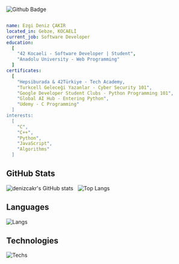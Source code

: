 ![Github Badge](https://komarev.com/ghpvc/?username=denizcakr&color=brightgreen)
```yaml

name: Ezgi Deniz ÇAKIR
located_in: Gebze, KOCAELİ
current_job: Software Developer
education:
  [
    "42 Kocaeli - Software Developer | Student",
    "Anadolu University - Web Programming"
  ]
certificates:
  [
    "Hepsiburada & 42Türkiye - Tech Academy,
    "Turkcell Geleceği Yazanlar - Cyber Security 101",
    "Google Developer Student Clubs - Python Programming 101",
    "Global AI Hub - Entering Python",
    "Udemy - C Programming"
  ]
interests:
  [
    "C",
    "C++",
    "Python",
    "JavaScript",
    "Algorithms"
  ]
```
## GitHub Stats
![denizcakr's GitHub stats](https://github-readme-stats.vercel.app/api?username=denizcakr&show_icons=true&theme=cobalt) &nbsp;&nbsp;![Top Langs](https://github-readme-stats.vercel.app/api/top-langs/?username=denizcakr&layout=compact&theme=cobalt)
## Languages
![Langs](https://skillicons.dev/icons?i=c,cpp,py,html,css,javascrip")
## Technologies
![Techs](https://skillicons.dev/icons?i=linux,vscode,git,bash,cmake,docker,kali,pycharm,linkedin,")
